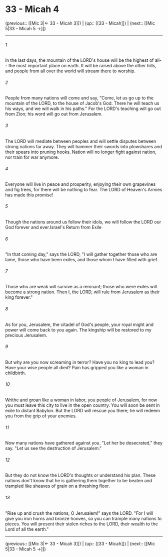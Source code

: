 # 33 - Micah 4

(previous:: [[Mic 3|← 33 - Micah 3]]) | (up:: [[33 - Micah]]) | (next:: [[Mic 5|33 - Micah 5 →]])

***


###### 1 
In the last days, the mountain of the LORD's house will be the highest of all-- the most important place on earth. It will be raised above the other hills, and people from all over the world will stream there to worship. 

###### 2 
People from many nations will come and say, "Come, let us go up to the mountain of the LORD, to the house of Jacob's God. There he will teach us his ways, and we will walk in his paths." For the LORD's teaching will go out from Zion; his word will go out from Jerusalem. 

###### 3 
The LORD will mediate between peoples and will settle disputes between strong nations far away. They will hammer their swords into plowshares and their spears into pruning hooks. Nation will no longer fight against nation, nor train for war anymore. 

###### 4 
Everyone will live in peace and prosperity, enjoying their own grapevines and fig trees, for there will be nothing to fear. The LORD of Heaven's Armies has made this promise! 

###### 5 
Though the nations around us follow their idols, we will follow the LORD our God forever and ever.Israel's Return from Exile 

###### 6 
"In that coming day," says the LORD, "I will gather together those who are lame, those who have been exiles, and those whom I have filled with grief. 

###### 7 
Those who are weak will survive as a remnant; those who were exiles will become a strong nation. Then I, the LORD, will rule from Jerusalem as their king forever." 

###### 8 
As for you, Jerusalem, the citadel of God's people, your royal might and power will come back to you again. The kingship will be restored to my precious Jerusalem. 

###### 9 
But why are you now screaming in terror? Have you no king to lead you? Have your wise people all died? Pain has gripped you like a woman in childbirth. 

###### 10 
Writhe and groan like a woman in labor, you people of Jerusalem, for now you must leave this city to live in the open country. You will soon be sent in exile to distant Babylon. But the LORD will rescue you there; he will redeem you from the grip of your enemies. 

###### 11 
Now many nations have gathered against you. "Let her be desecrated," they say. "Let us see the destruction of Jerusalem." 

###### 12 
But they do not know the LORD's thoughts or understand his plan. These nations don't know that he is gathering them together to be beaten and trampled like sheaves of grain on a threshing floor. 

###### 13 
"Rise up and crush the nations, O Jerusalem!" says the LORD. "For I will give you iron horns and bronze hooves, so you can trample many nations to pieces. You will present their stolen riches to the LORD, their wealth to the Lord of all the earth."

***

(previous:: [[Mic 3|← 33 - Micah 3]]) | (up:: [[33 - Micah]]) | (next:: [[Mic 5|33 - Micah 5 →]])
